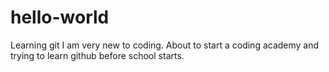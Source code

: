 # hello-world
Learning git
I am very new to coding. About to start a coding academy and trying to learn github before school starts.
